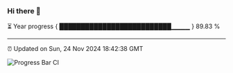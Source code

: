 ### Hi there 👋

⏳ Year progress { ██████████████████████████▁▁▁▁ } 89.83 %

---

⏰ Updated on Sun, 24 Nov 2024 18:42:38 GMT

![Progress Bar CI](https://github.com/IshwaranRudhara/GIT-ACTION/workflows/Progress%20Bar%20CI/badge.svg)
